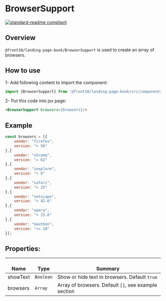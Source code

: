 # BrowserSupport

[![standard-readme compliant](https://img.shields.io/badge/standard--readme-OK-green.svg?style=flat-square)](https://github.com/RichardLitt/standard-readme)

## Overview
`@front10/landing-page-book/BrowserSupport` is used to create an array of browsers.

## How to use
1- Add following content to import the component:
```js
import {BrowserSupport} from '@front10/landing-page-book/src/components';
```

2- Put this code into jsx page:
```html
<BrowserSupport browsers={browsers}/>
```

## Example
```js
const browsers = [{
	vendor: "firefox",
	version: "> 56"
},{
	vendor: "chrome",
	version: "= 62"
},{
	vendor: "iexplore",
	version: "> 9"
},{
	vendor: "safari",
	version: "> 25"
},{
	vendor: "netscape",
	version: "> 42.6"
},{
	vendor: "opera",
	version: "< 15.6"
},{
	vendor: "maxthon",
	version: ">= 10"
}];
```

## Properties:

| </br>Name   | </br>Type | </br>Summary                                                                                 | 
| ------------| - | ------------------------------------------------------------------------------------------------------ |
| showText      | `Boolean` | Show or hide text in browsers. Default `true` |
| browsers      | `Array` | Array of browsers. Default `[]`, see example section |
